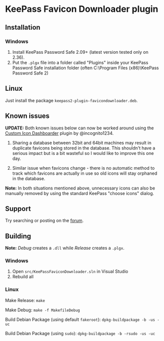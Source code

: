 # KeePass Favicon Downloader plugin

## Installation

### Windows

1. Install KeePass Password Safe 2.09+ (latest version tested only on 2.36).
2. Put the `.plgx` file into a folder called "Plugins" inside your KeePass Password Safe installation folder (often C:\Program Files (x86)\KeePass Password Safe 2\)

## Linux

Just install the package `keepass2-plugin-favicondownloader.deb`.

## Known issues

**UPDATE:** Both known issues below can now be worked around using the [Custom Icon Dashboarder](https://sourceforge.net/projects/keepasscustomicondashboarder/)
plugin by @incognito1234.

1. Sharing a database between 32bit and 64bit machines
may result in duplicate favicons being stored in the database.
This shouldn't have a serious impact but is a bit wasteful so
I would like to improve this one day.

2. Similar issue when favicons change - there is no automatic method to track
which favicons are actually in use so old icons will stay orphaned in the database.

**Note:** In both situations mentioned above, unnecessary icons can also be
manually removed by using the standard KeePass "choose icons" dialog.

## Support
Try searching or posting on the [forum](https://sourceforge.net/p/keepass-favicon/discussion/).

## Building

**Note:** _Debug_ creates a `.dll` while _Release_ creates a `.plgx`.

### Windows

1. Open `src/KeePassFaviconDownloader.sln` in Visual Studio
2. Rebuild all

### Linux

Make Release: `make`

Make Debug: `make -f MakefileDebug`

Build Debian Package (using default `fakeroot`): `dpkg-buildpackage -b -us -uc`

Build Debian Package (using `sudo`): `dpkg-buildpackage -b -rsudo -us -uc`

